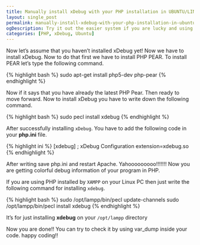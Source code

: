 ```yaml
---
title: Manually install xDebug with your PHP installation in UBUNTU/LINUX
layout: single_post
permalink: manually-install-xdebug-with-your-php-installation-in-ubuntu-linux
ogDescription: Try it out the easier system if you are lucky and using windows. Now let&#8217;s assume that you haven&#8217;t installed xDebug yet! Now we have to install xDebug. Now to do that first we have to install PHP PEAR. To install PEAR let&#8217;s type the following command. [crayon-520b7b66ef8ce962637155/] Now if it says that you have [&hellip;]
categories: [PHP, xDebug, Ubuntu]
---
```


Now let’s assume that you haven’t installed xDebug yet! Now we have to install xDebug. Now to do that first we have to install PHP PEAR. To install PEAR let’s type the following command.

{% highlight bash %}
sudo apt-get install php5-dev php-pear
{% endhighlight %}

Now if it says that you have already the latest PHP Pear. Then ready to move forward. Now to install xDebug you have to write down the following command.

{% highlight bash %}
sudo pecl install xdebug
{% endhighlight %}

After successfully installing `xDebug`. You have to add the following code in your **php.ini** file.

{% highlight ini %}
[xdebug]
; xDebug Configuration
extension=xdebug.so
{% endhighlight %}

After writing save php.ini and restart Apache. Yahooooooooo!!!!!!! Now you are getting colorful debug information of your program in PHP.

If you are using PHP installed by `XAMPP` on your Linux PC then just write the following command for installing `xdebug`.

{% highlight bash %}
sudo /opt/lampp/bin/pecl update-channels
sudo /opt/lampp/bin/pecl install xdebug
{% endhighlight %}

It’s for just installing **xdebug** on your `/opt/lampp` directory

Now you are done!! You can try to check it by using var_dump inside your code. happy coding!!